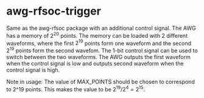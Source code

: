 # awg-rfsoc-trigger
Same as the awg-rfsoc package with an additional control signal.
The AWG has a memory of $2^20$ points. 
The memory can be loaded with 2 different waveforms, where the first $2^19$ points form one waveform and the second $2^19$ points form the second wavefom.
The 1-bit control signal can be used to switch between the two waveforms. The AWG outputs the first waveform when the control signal is low and outputs second waveform when the control signal is high.

Note in usage:
The value of MAX_POINTS should be chosen to correspond to 2^19 points. This makes the value to be $2^{19}/2^4 = 2^{15}$.
